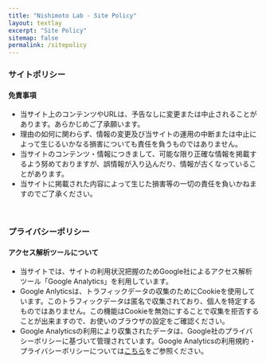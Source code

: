 ```yaml
---
title: "Nishimoto Lab - Site Policy"
layout: textlay
excerpt: "Site Policy"
sitemap: false
permalink: /sitepolicy
---
```


### サイトポリシー


#### 免責事項

- 当サイト上のコンテンツやURLは、予告なしに変更または中止されることがあります。あらかじめご了承願います。
- 理由の如何に関わらず、情報の変更及び当サイトの運用の中断または中止によって生じるいかなる損害についても責任を負うものではありません。
- 当サイトのコンテンツ・情報につきまして、可能な限り正確な情報を掲載するよう努めておりますが、誤情報が入り込んだり、情報が古くなっていることがあります。
- 当サイトに掲載された内容によって生じた損害等の一切の責任を負いかねますのでご了承ください。

<br />

### プライバシーポリシー


#### アクセス解析ツールについて

- 当サイトでは、サイトの利用状況把握のためGoogle社によるアクセス解析ツール「Google Analytics」を利用しています。
- Google Anlyticsは、トラフィックデータの収集のためにCookieを使用しています。このトラフィックデータは匿名で収集されており、個人を特定するものではありません。この機能はCookieを無効にすることで収集を拒否することが出来ますので、お使いのブラウザの設定をご確認ください。
- Google Analyticsの利用により収集されたデータは、Google社のプライバシーポリシーに基づいて管理されています。Google Analyticsの利用規約・プライバシーポリシーについては[こちら](https://marketingplatform.google.com/about/analytics/terms/jp/)をご参照ください。

<br />
